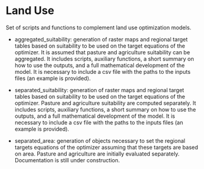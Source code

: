 # Land Use 
Set of scripts and functions to complement land use optimization models.

- aggregated_suitability: generation of raster maps and regional target tables based on suitability to be used on the target equations of the optimizer. It is assumed that pasture and agriculture suitability can be aggregated. It includes scripts, auxiliary functions, a short summary on how to use the outputs, and a full mathematical development of the model. It is necessary to include a csv file with the paths to the inputs files (an example is provided).

- separated_suitability: generation of raster maps and regional target tables based on suitability to be used on the target equations of the optimizer. Pasture and agriculture suitability are computed separately. It includes scripts, auxiliary functions, a short summary on how to use the outputs, and a full mathematical development of the model. It is necessary to include a csv file with the paths to the inputs files (an example is provided).

- separated_area: generation of objects necessary to set the regional targets equations of the optimizer assuming that these targets are based on area. Pasture and agriculture are initially evaluated separately. Documentation is still under construction.

